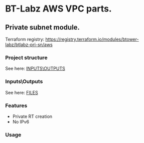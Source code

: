 # BT-Labz AWS VPC parts.

## Private subnet module.

Terraform registry: https://registry.terraform.io/modules/btower-labz/btlabz-pri-sn/aws

### Project structure

See here: [INPUTS\OUTPUTS](INOUT.md)

### Inputs\Outputs

See here: [FILES](FILES.md)

### Features

* Private RT creation
* No IPv6

### Usage

```


```
